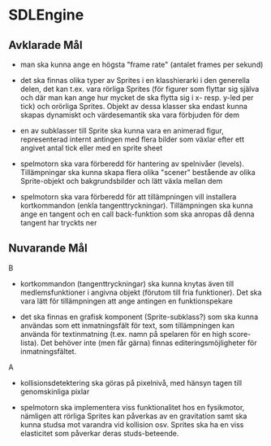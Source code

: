SDLEngine
=========

Avklarade Mål
-------------

-   man ska kunna ange en högsta "frame rate" (antalet frames per sekund)

-   det ska finnas olika typer av Sprites i en klasshierarki i den generella
    delen, det kan t.ex. vara rörliga Sprites (för figurer som flyttar sig
    själva och där man kan ange hur mycket de ska flytta sig i x- resp. y-led
    per tick) och orörliga Sprites. Objekt av dessa klasser ska endast kunna
    skapas dynamiskt och värdesemantik ska vara förbjuden för dem

-   en av subklasser till Sprite ska kunna vara en animerad figur, representerad
    internt antingen med flera bilder som växlar efter ett angivet antal tick
    eller med en sprite sheet

-   spelmotorn ska vara förberedd för hantering av spelnivåer (levels).
    Tillämpningar ska kunna skapa flera olika "scener" bestående av olika
    Sprite-objekt och bakgrundsbilder och lätt växla mellan dem

-   spelmotorn ska vara förberedd för att tillämpningen vill installera
    kortkommandon (enkla tangenttryckningar). Tillämpningen ska kunna ange en
    tangent och en call back-funktion som ska anropas då denna tangent har
    tryckts ner

Nuvarande Mål
-------------

B

-   kortkommandon (tangenttryckningar) ska kunna knytas även till
    medlemsfunktioner i angivna objekt (förutom till fria funktioner). Det ska
    vara lätt för tillämpningen att ange antingen en funktionspekare

-   det ska finnas en grafisk komponent (Sprite-subklass?) som ska kunna
    användas som ett inmatningsfält för text, som tillämpningen kan använda för
    textinmatning (t.ex. namn på spelaren för en high score-lista). Det behöver
    inte (men får gärna) finnas editeringsmöjligheter för inmatningsfältet.

A

-   kollisionsdetektering ska göras på pixelnivå, med hänsyn tagen till
    genomskinliga pixlar

-   spelmotorn ska implementera viss funktionalitet hos en fysikmotor, nämligen
    att rörliga Sprites kan påverkas av en gravitation samt ska kunna studsa mot
    varandra vid kollision osv. Sprites ska ha en viss elasticitet som påverkar
    deras studs-beteende.
